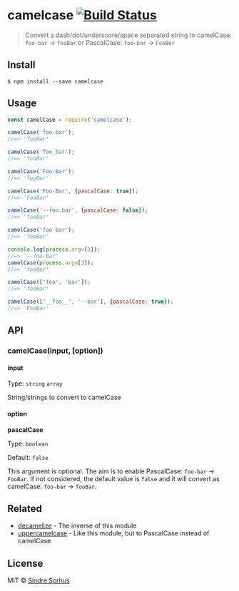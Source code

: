 # camelcase [![Build Status](https://travis-ci.org/sindresorhus/camelcase.svg?branch=master)](https://travis-ci.org/sindresorhus/camelcase)

> Convert a dash/dot/underscore/space separated string to camelCase: `foo-bar` → `fooBar` or PascalCase: `foo-bar` → `FooBar`


## Install

```
$ npm install --save camelcase
```


## Usage

```js
const camelCase = require('camelcase');

camelCase('foo-bar');
//=> 'fooBar'

camelCase('foo_bar');
//=> 'fooBar'

camelCase('Foo-Bar');
//=> 'fooBar'

camelCase('Foo-Bar', {pascalCase: true});
//=> 'FooBar'

camelCase('--foo.bar', {pascalCase: false});
//=> 'fooBar'

camelCase('foo bar');
//=> 'fooBar'

console.log(process.argv[3]);
//=> '--foo-bar'
camelCase(process.argv[3]);
//=> 'fooBar'

camelCase(['foo', 'bar']);
//=> 'fooBar'

camelCase(['__foo__', '--bar'], {pascalCase: true});
//=> 'FooBar'
```


## API

### camelCase(input, [option])

#### input

Type: `string` `array`

String/strings to convert to camelCase


#### option

**pascalCase**

Type: `boolean`

Default: `false`

This argument is optional. The aim is to enable PascalCase: `foo-bar` → `FooBar`. If not considered, the default value is `false` and it will convert as camelCase: `foo-bar` → `fooBar`. 


## Related

- [decamelize](https://github.com/sindresorhus/decamelize) - The inverse of this module
- [uppercamelcase](https://github.com/SamVerschueren/uppercamelcase) - Like this module, but to PascalCase instead of camelCase


## License

MIT © [Sindre Sorhus](https://sindresorhus.com)
